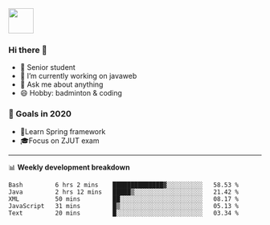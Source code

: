 <img src="https://github.com/egoist/egoist/raw/master/balloon.gif" width="50">

### Hi there 🐏

- 🌱 Senior student
- 🔭 I’m currently working on javaweb
- 💬 Ask me about anything
- 😄 Hobby: badminton & coding

### 🚀 Goals in 2020
+ 🍃Learn Spring framework
+ 🎓Focus on ZJUT exam
-------

📊 **Weekly development breakdown**
<!--START_SECTION:waka-->
```text
Bash         6 hrs 2 mins    ██████████████▓░░░░░░░░░░   58.53 % 
Java         2 hrs 12 mins   █████▒░░░░░░░░░░░░░░░░░░░   21.42 % 
XML          50 mins         ██░░░░░░░░░░░░░░░░░░░░░░░   08.17 % 
JavaScript   31 mins         █▒░░░░░░░░░░░░░░░░░░░░░░░   05.13 % 
Text         20 mins         █░░░░░░░░░░░░░░░░░░░░░░░░   03.34 % 
```
<!--END_SECTION:waka-->
